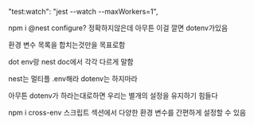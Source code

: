 "test:watch": "jest --watch --maxWorkers=1",

npm i @nest configure? 정확하지않은데 아무튼 이걸 깔면 dotenv가있음

환경 변수 목록을 합치는것만을 목표로함

dot env랑 nest doc에서 각각 다르게 말함

nest는 멀티플 .env해라
dotenv는 하지마라

아무튼 dotenv가 하라는대로하면 우리는 별개의 설정을 유지하기 힘들다

npm i cross-env 스크립트 섹션에서 다양한 환경 변수를 간편하게 설정할 수 있음
